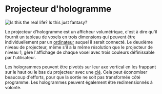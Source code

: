 # Projecteur d'hologramme

![Is this the real life? Is this just fantasy?](oredict:oc:hologram1)

Le projecteur d'hologramme est un afficheur volumétrique, c'est à dire qu'il fournit un tableau de voxels en trois dimensions qui peuvent être individuellement par un [ordinateur](../general/computer.md) auquel il serait connecté. Le deuxième niveau de projecteur, même s'il a la même résolution que le projecteur de niveau 1, gère l'affichage de chaque voxel avec trois couleurs définissable par l'utilisateur.

Les hologrammes peuvent être pivotés sur leur axe vertical en les frappant sur le haut ou le bas du projecteur avec une [clé](../item/wrench.md). Cela peut économiser beaucoup d'efforts, pour que la sortie ne soit pas transformée côté programme. Les hologrammes peuvent également être redimensionnés à volonté.
